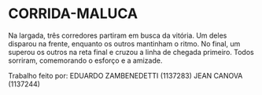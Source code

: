 # CORRIDA-MALUCA
Na largada, três corredores partiram em busca da vitória. Um deles disparou na frente, enquanto os outros mantinham o ritmo. No final, um superou os outros na reta final e cruzou a linha de chegada primeiro. Todos sorriram, comemorando o esforço e a amizade.

Trabalho feito por:
EDUARDO ZAMBENEDETTI (1137283)
JEAN CANOVA (1137244)
